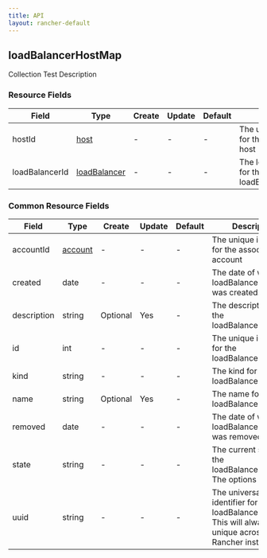 ```yaml
---
title: API
layout: rancher-default
---
```


## loadBalancerHostMap

Collection Test Description
​
### Resource Fields

Field | Type | Create | Update | Default | Description
---|---|---|---|---|---
hostId | [host]({{site.baseurl}}/rancher/api/host/) | - | - | - | The unique identifier for the associated host
loadBalancerId | [loadBalancer]({{site.baseurl}}/rancher/api/loadBalancer/) | - | - | - | The loadBalancerId for the loadBalancerHostMap




### Common Resource Fields

Field | Type | Create | Update | Default | Description
---|---|---|---|---|---
accountId | [account]({{site.baseurl}}/rancher/api/account/) | - | - | - | The unique identifier for the associated account
created | date | - | - | - | The date of when the loadBalancerHostMap was created.
description | string | Optional | Yes | - | The description for the loadBalancerHostMap
id | int | - | - | - | The unique identifier for the loadBalancerHostMap
kind | string | - | - | - | The kind for the loadBalancerHostMap
name | string | Optional | Yes | - | The name for the loadBalancerHostMap
removed | date | - | - | - | The date of when the loadBalancerHostMap was removed
state | string | - | - | - | The current state of the loadBalancerHostMap. The options are [].
uuid | string | - | - | - | The universally unique identifier for the loadBalancerHostMap. This will always be unique across Rancher installations.












​